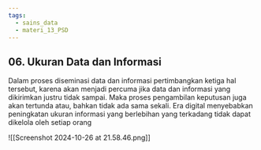 ```yaml
---
tags:
  - sains_data
  - materi_13_PSD
---
```

## 06. Ukuran Data dan Informasi

Dalam proses diseminasi data dan informasi pertimbangkan ketiga hal tersebut, karena akan menjadi percuma jika data dan informasi yang dikirimkan justru tidak sampai. Maka proses pengambilan keputusan juga akan tertunda atau, bahkan tidak ada sama sekali. Era digital menyebabkan peningkatan ukuran informasi yang berlebihan yang terkadang tidak dapat dikelola oleh setiap orang

![[Screenshot 2024-10-26 at 21.58.46.png]]